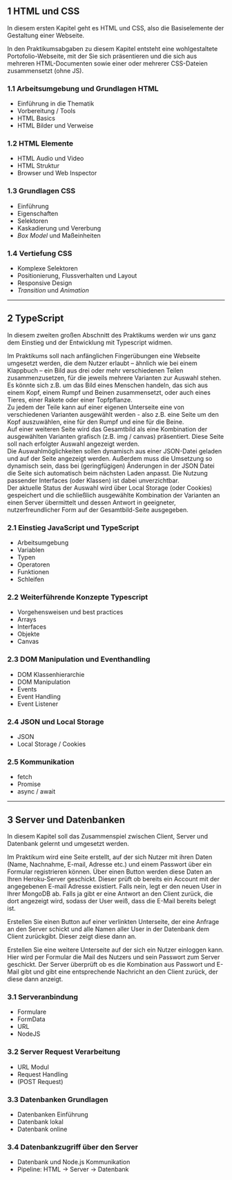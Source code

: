 ## **1** HTML und CSS

In diesem ersten Kapitel geht es HTML und CSS, also die Basiselemente der Gestaltung einer Webseite.

In den Praktikumsabgaben zu diesem Kapitel entsteht eine wohlgestaltete Portofolio-Webseite, mit der Sie sich präsentieren und die sich aus mehreren HTML-Documenten sowie einer oder mehrerer CSS-Dateien zusammensetzt (ohne JS).

### **1.1** Arbeitsumgebung und Grundlagen HTML

- Einführung in die Thematik
- Vorbereitung / Tools
- HTML Basics
- HTML Bilder und Verweise

### **1.2** HTML Elemente

- HTML Audio und Video
- HTML Struktur
- Browser und Web Inspector

### **1.3** Grundlagen CSS

- Einführung
- Eigenschaften
- Selektoren
- Kaskadierung und Vererbung
- *Box Model* und Maßeinheiten

### **1.4** Vertiefung CSS

- Komplexe Selektoren
- Positionierung, Flussverhalten und Layout
- Responsive Design
- *Transition* und *Animation*

---

## **2** TypeScript

In diesem zweiten großen Abschnitt des Praktikums werden wir uns ganz dem Einstieg und der Entwicklung mit Typescript widmen.

Im Praktikums soll nach anfänglichen Fingerübungen eine Webseite umgesetzt werden, die dem Nutzer erlaubt – ähnlich wie bei einem Klappbuch – ein Bild aus drei oder mehr verschiedenen Teilen zusammenzusetzen, für die jeweils mehrere Varianten zur Auswahl stehen. Es könnte sich z.B. um das Bild eines Menschen handeln, das sich aus einem Kopf, einem Rumpf und Beinen zusammensetzt, oder auch eines Tieres, einer Rakete oder einer Topfpflanze.  
Zu jedem der Teile kann auf einer eigenen Unterseite eine von verschiedenen Varianten ausgewählt werden - also z.B. eine Seite um den Kopf auszuwählen, eine für den Rumpf und eine für die Beine.  
Auf einer weiteren Seite wird das Gesamtbild als eine Kombination der ausgewählten Varianten grafisch (z.B. img / canvas) präsentiert. Diese Seite soll nach erfolgter Auswahl angezeigt werden.  
Die Auswahlmöglichkeiten sollen dynamisch aus einer JSON-Datei geladen und auf der Seite angezeigt werden. Außerdem muss die Umsetzung so dynamisch sein, dass bei (geringfügigen) Änderungen in der JSON Datei die Seite sich automatisch beim nächsten Laden anpasst. Die Nutzung passender Interfaces (oder Klassen) ist dabei unverzichtbar.  
Der aktuelle Status der Auswahl wird über Local Storage (oder Cookies) gespeichert und die schließlich ausgewählte Kombination der Varianten an einen Server übermittelt und dessen Antwort in geeigneter, nutzerfreundlicher Form auf der Gesamtbild-Seite ausgegeben.

### **2.1** Einstieg JavaScript und TypeScript

- Arbeitsumgebung
- Variablen
- Typen
- Operatoren
- Funktionen
- Schleifen

### **2.2** Weiterführende Konzepte Typescript

- Vorgehensweisen und best practices
- Arrays
- Interfaces
- Objekte
- Canvas

### **2.3** DOM Manipulation und Eventhandling

- DOM Klassenhierarchie  
- DOM Manipulation
- Events
- Event Handling
- Event Listener

### **2.4** JSON und Local Storage

- JSON
- Local Storage / Cookies

### **2.5** Kommunikation

- fetch
- Promise
- async / await

---

## **3** Server und Datenbanken

In diesem Kapitel soll das Zusammenspiel zwischen Client, Server und Datenbank gelernt und umgesetzt werden. 

Im Praktikum wird eine Seite erstellt, auf der sich Nutzer mit ihren Daten (Name, Nachnahme, E-mail, Adresse etc.) und einem Passwort über ein Formular registrieren können. Über einen Button werden diese Daten an Ihren Heroku-Server geschickt. Dieser prüft ob bereits ein Account mit der angegebenen E-mail Adresse existiert. Falls nein, legt er den neuen User in Ihrer MongoDB ab. Falls ja gibt er eine Antwort an den Client zurück, die dort angezeigt wird, sodass der User weiß, dass die E-Mail bereits belegt ist. 

Erstellen Sie einen Button auf einer verlinkten Unterseite, der eine Anfrage an den Server schickt und alle Namen aller User in der Datenbank dem Client zurückgibt. Dieser zeigt diese dann an. 

Erstellen Sie eine weitere Unterseite auf der sich ein Nutzer einloggen kann. Hier wird per Formular die Mail des Nutzers und sein Passwort zum Server geschickt. Der Server überprüft ob es die Kombination aus Passwort und E-Mail gibt und gibt eine entsprechende Nachricht an den Client zurück, der diese dann anzeigt.

### **3.1** Serveranbindung

- Formulare
- FormData
- URL
- NodeJS

### **3.2** Server Request Verarbeitung

- URL Modul
- Request Handling
- (POST Request)  

### **3.3** Datenbanken Grundlagen

- Datenbanken Einführung
- Datenbank lokal
- Datenbank online

### **3.4** Datenbankzugriff über den Server

- Datenbank und Node.js Kommunikation
- Pipeline: HTML → Server → Datenbank
